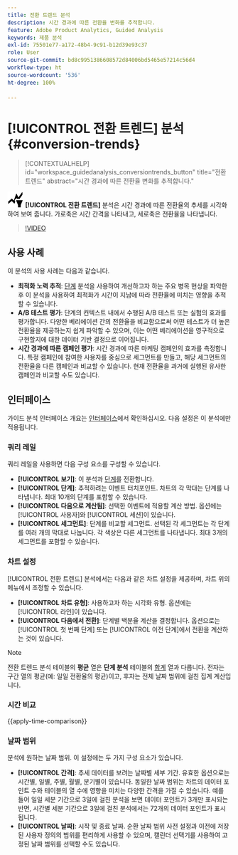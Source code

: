 ```yaml
---
title: 전환 트렌드 분석
description: 시간 경과에 따른 전환율 변화를 추적합니다.
feature: Adobe Product Analytics, Guided Analysis
keywords: 제품 분석
exl-id: 75501e77-a172-48b4-9c91-b12d39e93c37
role: User
source-git-commit: bd8c9951386608572d84006bd5465e57214c56d4
workflow-type: ht
source-wordcount: '536'
ht-degree: 100%

---
```


# [!UICONTROL 전환 트렌드] 분석 {#conversion-trends}

<!-- markdownlint-disable MD034 -->

>[!CONTEXTUALHELP]
>id="workspace_guidedanalysis_conversiontrends_button"
>title="전환 트렌드"
>abstract="시간 경과에 따른 전환율 변화를 추적합니다."

<!-- markdownlint-enable MD034 -->


![전환 트렌드](/help/assets/icons/ConversionTrends.svg) **[!UICONTROL 전환 트렌드]** 분석은 시간 경과에 따른 전환율의 추세를 시각화하여 보여 줍니다. 가로축은 시간 간격을 나타내고, 세로축은 전환율을 나타냅니다.


>[!VIDEO](https://video.tv.adobe.com/v/3423490/?quality=12&learn=on&captions=kor)


## 사용 사례

이 분석의 사용 사례는 다음과 같습니다.

* **최적화 노력 추적**: [단계](funnel.md) 분석을 사용하여 개선하고자 하는 주요 병목 현상을 파악한 후 이 분석을 사용하여 최적화가 시간이 지남에 따라 전환율에 미치는 영향을 추적할 수 있습니다.
* **A/B 테스트 평가**: 단계의 컨텍스트 내에서 수행된 A/B 테스트 또는 실험의 효과를 평가합니다. 다양한 베리에이션 간의 전환율을 비교함으로써 어떤 테스트가 더 높은 전환율을 제공하는지 쉽게 파악할 수 있으며, 이는 어떤 베리에이션을 영구적으로 구현할지에 대한 데이터 기반 결정으로 이어집니다.
* **시간 경과에 따른 캠페인 평가**: 시간 경과에 따른 마케팅 캠페인의 효과를 측정합니다. 특정 캠페인에 참여한 사용자를 중심으로 세그먼트를 만들고, 해당 세그먼트의 전환율을 다른 캠페인과 비교할 수 있습니다. 현재 전환율을 과거에 실행된 유사한 캠페인과 비교할 수도 있습니다.

## 인터페이스

가이드 분석 인터페이스 개요는 [인터페이스](../overview.md#interface)에서 확인하십시오. 다음 설정은 이 분석에만 적용됩니다.

### 쿼리 레일

쿼리 레일을 사용하면 다음 구성 요소를 구성할 수 있습니다.

* **[!UICONTROL 보기]**: 이 분석과 [단계](funnel.md)를 전환합니다.
* **[!UICONTROL 단계]**: 추적하려는 이벤트 터치포인트. 차트의 각 막대는 단계를 나타냅니다. 최대 10개의 단계를 포함할 수 있습니다.
* **[!UICONTROL 다음으로 계산됨]**: 선택한 이벤트에 적용할 계산 방법. 옵션에는 [!UICONTROL 사용자]와 [!UICONTROL 세션]이 있습니다.
* **[!UICONTROL 세그먼트]**: 단계를 비교할 세그먼트. 선택된 각 세그먼트는 각 단계를 여러 개의 막대로 나눕니다. 각 색상은 다른 세그먼트를 나타냅니다. 최대 3개의 세그먼트를 포함할 수 있습니다.

### 차트 설정

[!UICONTROL 전환 트렌드] 분석에서는 다음과 같은 차트 설정을 제공하며, 차트 위의 메뉴에서 조정할 수 있습니다.

* **[!UICONTROL 차트 유형]**: 사용하고자 하는 시각화 유형. 옵션에는 [!UICONTROL 라인]이 있습니다.
* **[!UICONTROL 다음에서 전환]**: 단계별 백분율 계산을 결정합니다. 옵션으로는 [!UICONTROL 첫 번째 단계] 또는 [!UICONTROL 이전 단계]에서 전환을 계산하는 것이 있습니다.

>[!NOTE]
>
>전환 트렌드 분석 테이블의 **평균** 열은 **단계 분석** 테이블의 [합계](funnel.md) 열과 다릅니다. 전자는 구간 열의 평균(예: 일일 전환율의 평균)이고, 후자는 전체 날짜 범위에 걸친 집계 계산입니다.

### 시간 비교

{{apply-time-comparison}}


### 날짜 범위

분석에 원하는 날짜 범위. 이 설정에는 두 가지 구성 요소가 있습니다.

* **[!UICONTROL 간격]**: 추세 데이터를 보려는 날짜별 세부 기간. 유효한 옵션으로는 시간별, 일별, 주별, 월별, 분기별이 있습니다. 동일한 날짜 범위는 차트의 데이터 포인트 수와 테이블의 열 수에 영향을 미치는 다양한 간격을 가질 수 있습니다. 예를 들어 일일 세분 기간으로 3일에 걸친 분석을 보면 데이터 포인트가 3개만 표시되는 반면, 시간별 세분 기간으로 3일에 걸친 분석에서는 72개의 데이터 포인트가 표시됩니다.
* **[!UICONTROL 날짜]**: 시작 및 종료 날짜. 순환 날짜 범위 사전 설정과 이전에 저장된 사용자 정의의 범위를 편리하게 사용할 수 있으며, 캘린더 선택기를 사용하여 고정된 날짜 범위를 선택할 수도 있습니다.

<!--
## Example

See below for an example of the analysis.

![Conversion trends time compare](../assets/conversion-trends-compare.png)

-->
